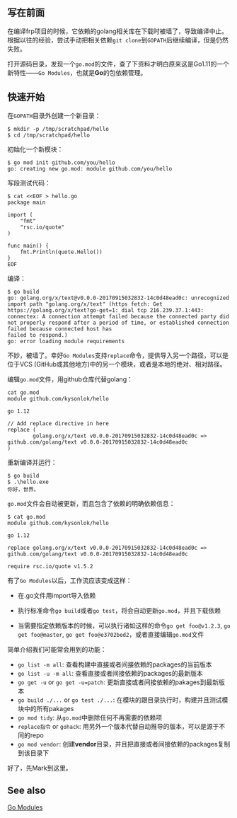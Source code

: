 ## 写在前面  

在编译frp项目的时候，它依赖的golang相关库在下载时被墙了，导致编译中止。根据以往的经验，尝试手动把相关依赖`git clone`到`GOPATH`后继续编译，但是仍然失败。

打开源码目录，发现一个`go.mod`的文件，查了下资料才明白原来这是Go1.11的一个新特性——`Go Modules`，也就是**Go**的包依赖管理。  

## 快速开始  

在`GOPATH`目录外创建一个新目录：  

```  shell
$ mkdir -p /tmp/scratchpad/hello
$ cd /tmp/scratchpad/hello
```

初始化一个新模块：  

```  shell
$ go mod init github.com/you/hello
go: creating new go.mod: module github.com/you/hello
```

写段测试代码：  

```  shell
$ cat <<EOF > hello.go
package main

import (
    "fmt"
    "rsc.io/quote"
)

func main() {
    fmt.Println(quote.Hello())
}
EOF
```

编译：  

```  shell
$ go build
go: golang.org/x/text@v0.0.0-20170915032832-14c0d48ead0c: unrecognized import path "golang.org/x/text" (https fetch: Get https://golang.org/x/text?go-get=1: dial tcp 216.239.37.1:443: connectex: A connection attempt failed because the connected party did not properly respond after a period of time, or established connection failed because connected host has
failed to respond.)
go: error loading module requirements
```

不妙，被墙了。幸好`Go Modules`支持`replace`命令，提供导入另一个路径，可以是位于VCS (GitHub或其他地方)中的另一个模块，或者是本地的绝对、相对路径。  

编辑`go.mod`文件，用github仓库代替golang：  

```  shell
cat go.mod
module github.com/kysonlok/hello

go 1.12

// Add replace directive in here
replace (
        golang.org/x/text v0.0.0-20170915032832-14c0d48ead0c => github.com/golang/text v0.0.0-20170915032832-14c0d48ead0c
)
```

重新编译并运行：  

```   shell
$ go build
$ .\hello.exe
你好，世界。
```

`go.mod`文件会自动被更新，而且包含了依赖的明确依赖信息：  

```   shell
$ cat go.mod
module github.com/kysonlok/hello

go 1.12

replace golang.org/x/text v0.0.0-20170915032832-14c0d48ead0c => github.com/golang/text v0.0.0-20170915032832-14c0d48ead0c

require rsc.io/quote v1.5.2
```

有了`Go Modules`以后，工作流应该变成这样：  

- 在.go文件用import导入依赖  

- 执行标准命令`go build`或者`go test`，将会自动更新`go.mod`，并且下载依赖  

- 当需要指定依赖版本的时候，可以执行诸如这样的命令`go get foo@v1.2.3`, `go get foo@master`, `go get foo@e3702bed2`，或者直接编辑`go.mod`文件  

简单介绍我们可能常会用到的功能：  

- `go list -m all`: 查看构建中直接或者间接依赖的packages的当前版本  
- `go list -u -m all`: 查看直接或者间接依赖的packages的最新版本  
- `go get -u` or `go get -u=patch`: 更新直接或者间接依赖的pakages到最新版本  
- `go build ./...` or `go test ./...`: 在模块的跟目录执行时，构建并且测试模块中的所有pakages  
- `go mod tidy`: 从`go.mod`中删除任何不再需要的依赖项  
- `replace指令` or `gohack`: 用另外一个版本代替自动推导的版本，可以是源于不同的repo  
- `go mod vendor`: 创建**vendor**目录，并且把直接或者间接依赖的packages复制到该目录下    

好了，先Mark到这里。  

## See also  

[Go Modules](https://github.com/golang/go/wiki/Modules)
